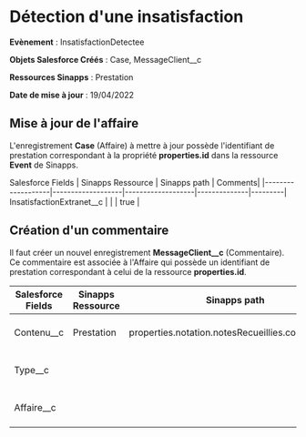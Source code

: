 #  Détection d'une insatisfaction

**Evènement** : InsatisfactionDetectee

**Objets Salesforce Créés** : Case, MessageClient__c

**Ressources Sinapps** : Prestation

**Date de mise à jour** : 19/04/2022

## Mise à jour de l'affaire

L'enregistrement **Case** (Affaire) à mettre à jour possède l'identifiant de prestation correspondant à la propriété **properties.id** dans la ressource **Event** de Sinapps.

Salesforce Fields | Sinapps Ressource | Sinapps path | Comments|
|-------------------|-------------------|-------------------|--------------|---------|
InsatisfactionExtranet__c |  |  | true |

## Création d'un commentaire

Il faut créer un nouvel enregistrement **MessageClient__c** (Commentaire).
Ce commentaire est associée à l'Affaire qui possède un identifiant de prestation correspondant à celui de la ressource **properties.id**.

| Salesforce Fields | Sinapps Ressource | Sinapps path | Comments|
|-------------------|-------------------|--------------|---------|
| Contenu__c | Prestation | properties.notation.notesRecueillies.commentaire | Concatenation des différents messages |
| Type__c |  | | 'Insatisfaction détectée sur l'extranet' |
| Affaire__c | |  | Identifiant de l'affaire concernée |
